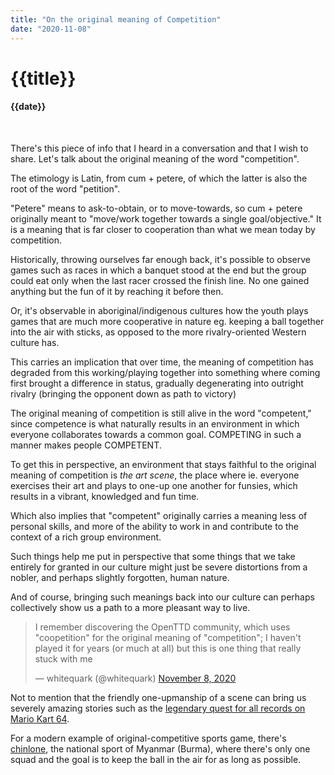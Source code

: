 ```yaml
---
title: "On the original meaning of Competition"
date: "2020-11-08"
---
```

# {{title}}

#### {{date}}

<br>

There's this piece of info that I heard in a conversation and that I wish to share. Let's talk about the original meaning of the word "competition".

The etimology is Latin, from cum + petere, of which the latter is also the root of the word "petition".

"Petere" means to ask-to-obtain, or to move-towards, so cum + petere originally meant to "move/work together towards a single goal/objective." It is a meaning that is far closer to cooperation than what we mean today by competition.

Historically, throwing ourselves far enough back, it's possible to observe games such as races in which a banquet stood at the end but the group could eat only when the last racer crossed the finish line. No one gained anything but the fun of it by reaching it before then.

Or, it's observable in aboriginal/indigenous cultures how the youth plays games that are much more cooperative in nature eg. keeping a ball together into the air with sticks, as opposed to the more rivalry-oriented Western culture has.

This carries an implication that over time, the meaning of competition has degraded from this working/playing together into something where coming first brought a difference in status, gradually degenerating into outright rivalry (bringing the opponent down as path to victory)

The original meaning of competition is still alive in the word "competent," since competence is what naturally results in an environment in which everyone collaborates towards a common goal. COMPETING in such a manner makes people COMPETENT.

To get this in perspective, an environment that stays faithful to the original meaning of competition is *the art scene*, the place where ie. everyone exercises their art and plays to one-up one another for funsies, which results in a vibrant, knowledged and fun time.

Which also implies that "competent" originally carries a meaning less of personal skills, and more of the ability to work in and contribute to the context of a rich group environment.

Such things help me put in perspective that some things that we take entirely for granted in our culture might just be severe distortions from a nobler, and perhaps slightly forgotten, human nature.

And of course, bringing such meanings back into our culture can perhaps collectively show us a path to a more pleasant way to live.

<blockquote class="twitter-tweet"><p lang="en" dir="ltr">I remember discovering the OpenTTD community, which uses &quot;coopetition&quot; for the original meaning of &quot;competition&quot;; I haven&#39;t played it for years (or much at all) but this is one thing that really stuck with me</p>&mdash; whitequark (@whitequark) <a href="https://twitter.com/whitequark/status/1325556040008609793?ref_src=twsrc%5Etfw">November 8, 2020</a></blockquote>

Not to mention that the friendly one-upmanship of a scene can bring us severely amazing stories such as the [legendary quest for all records on Mario Kart 64](https://www.youtube.com/watch?v=D6cpa-TvKn8).

For a modern example of original-competitive sports game, there's [chinlone](https://www.youtube.com/watch?v=T4afzQyGo5Q), the national sport of Myanmar (Burma), where there's only one squad and the goal is to keep the ball in the air for as long as possible.

